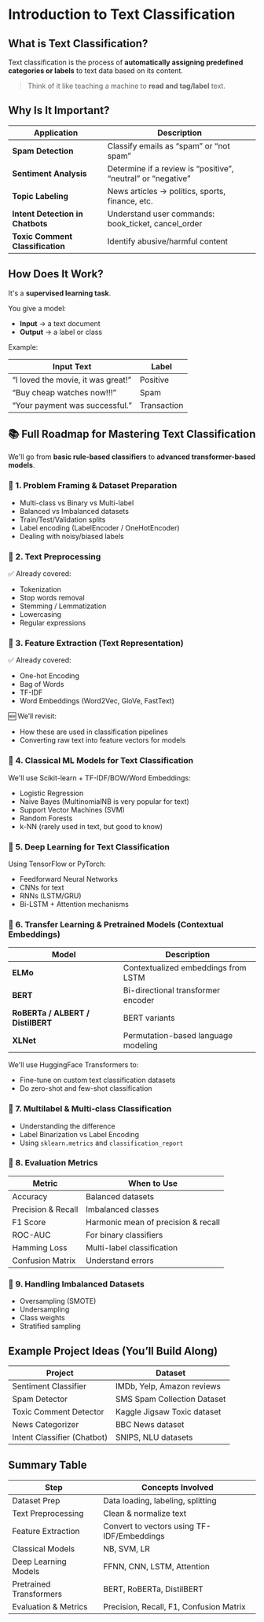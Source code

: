# **Introduction to Text Classification**

## What is Text Classification?

Text classification is the process of **automatically assigning predefined categories or labels** to text data based on its content.

> Think of it like teaching a machine to **read and tag/label** text.

## Why Is It Important?

|Application|Description|
|---|---|
|**Spam Detection**|Classify emails as “spam” or “not spam”|
|**Sentiment Analysis**|Determine if a review is “positive”, “neutral” or “negative”|
|**Topic Labeling**|News articles → politics, sports, finance, etc.|
|**Intent Detection in Chatbots**|Understand user commands: book_ticket, cancel_order|
|**Toxic Comment Classification**|Identify abusive/harmful content|

## How Does It Work?

It's a **supervised learning task**.

You give a model:

- **Input** → a text document
- **Output** → a label or class

Example:

|Input Text|Label|
|---|---|
|“I loved the movie, it was great!”|Positive|
|“Buy cheap watches now!!!”|Spam|
|“Your payment was successful.”|Transaction|

## 📚 Full Roadmap for Mastering Text Classification

We'll go from **basic rule-based classifiers** to **advanced transformer-based models**.

### 🔸 1. **Problem Framing & Dataset Preparation**

- Multi-class vs Binary vs Multi-label
- Balanced vs Imbalanced datasets
- Train/Test/Validation splits
- Label encoding (LabelEncoder / OneHotEncoder)
- Dealing with noisy/biased labels

### 🔸 2. **Text Preprocessing**

✅ Already covered:

- Tokenization
- Stop words removal
- Stemming / Lemmatization
- Lowercasing
- Regular expressions

### 🔸 3. **Feature Extraction (Text Representation)**

✅ Already covered:

- One-hot Encoding
- Bag of Words
- TF-IDF
- Word Embeddings (Word2Vec, GloVe, FastText)

🆕 We’ll revisit:

- How these are used in classification pipelines
- Converting raw text into feature vectors for models

### 🔸 4. **Classical ML Models for Text Classification**

We'll use Scikit-learn + TF-IDF/BOW/Word Embeddings:

- Logistic Regression
- Naive Bayes (MultinomialNB is very popular for text)
- Support Vector Machines (SVM)
- Random Forests
- k-NN (rarely used in text, but good to know)

### 🔸 5. **Deep Learning for Text Classification**

Using TensorFlow or PyTorch:

- Feedforward Neural Networks
- CNNs for text
- RNNs (LSTM/GRU)
- Bi-LSTM + Attention mechanisms

### 🔸 6. **Transfer Learning & Pretrained Models (Contextual Embeddings)**

|Model|Description|
|---|---|
|**ELMo**|Contextualized embeddings from LSTM|
|**BERT**|Bi-directional transformer encoder|
|**RoBERTa / ALBERT / DistilBERT**|BERT variants|
|**XLNet**|Permutation-based language modeling|

We'll use HuggingFace Transformers to:

- Fine-tune on custom text classification datasets
- Do zero-shot and few-shot classification

### 🔸 7. **Multilabel & Multi-class Classification**

- Understanding the difference
- Label Binarization vs Label Encoding
- Using `sklearn.metrics` and `classification_report`

### 🔸 8. **Evaluation Metrics**

|Metric|When to Use|
|---|---|
|Accuracy|Balanced datasets|
|Precision & Recall|Imbalanced classes|
|F1 Score|Harmonic mean of precision & recall|
|ROC-AUC|For binary classifiers|
|Hamming Loss|Multi-label classification|
|Confusion Matrix|Understand errors|

### 🔸 9. **Handling Imbalanced Datasets**

- Oversampling (SMOTE)
- Undersampling
- Class weights
- Stratified sampling


## Example Project Ideas (You’ll Build Along)

|Project|Dataset|
|---|---|
|Sentiment Classifier|IMDb, Yelp, Amazon reviews|
|Spam Detector|SMS Spam Collection Dataset|
|Toxic Comment Detector|Kaggle Jigsaw Toxic dataset|
|News Categorizer|BBC News dataset|
|Intent Classifier (Chatbot)|SNIPS, NLU datasets|

## Summary Table

|Step|Concepts Involved|
|---|---|
|Dataset Prep|Data loading, labeling, splitting|
|Text Preprocessing|Clean & normalize text|
|Feature Extraction|Convert to vectors using TF-IDF/Embeddings|
|Classical Models|NB, SVM, LR|
|Deep Learning Models|FFNN, CNN, LSTM, Attention|
|Pretrained Transformers|BERT, RoBERTa, DistilBERT|
|Evaluation & Metrics|Precision, Recall, F1, Confusion Matrix|
